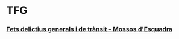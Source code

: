 # TFG

### [Fets delictius generals i de trànsit - Mossos d'Esquadra](http://nattech.fib.upc.edu:40340/public/dashboard/30e41269-da10-4061-b334-7d4f42c6ad6b)
